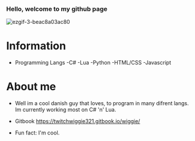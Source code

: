 ### Hello, welcome to my github page 
![ezgif-3-beac8a03ac80](https://user-images.githubusercontent.com/77380960/131228853-1b391167-9f39-490d-88a2-7b396e97983e.gif)





# Information

- Programming Langs 
  -C#
  -Lua
  -Python 
  -HTML/CSS 
  -Javascript

# About me 
- Well im a cool danish guy that loves, to program in many difrent langs. Im currently working most on C# 'n' Lua.
 
- Gitbook https://twitchwiggie321.gitbook.io/wiggie/
- Fun fact: I'm cool.















